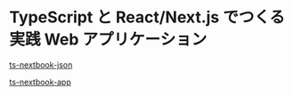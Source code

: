 # TypeScript と React/Next.js でつくる実践 Web アプリケーション

[ts-nextbook-json](https://github.com/gihyo-book/ts-nextbook-json?tab=readme-ov-file#create-your-database)

[ts-nextbook-app](https://github.com/gihyo-book/ts-nextbook-app?tab=readme-ov-file)
